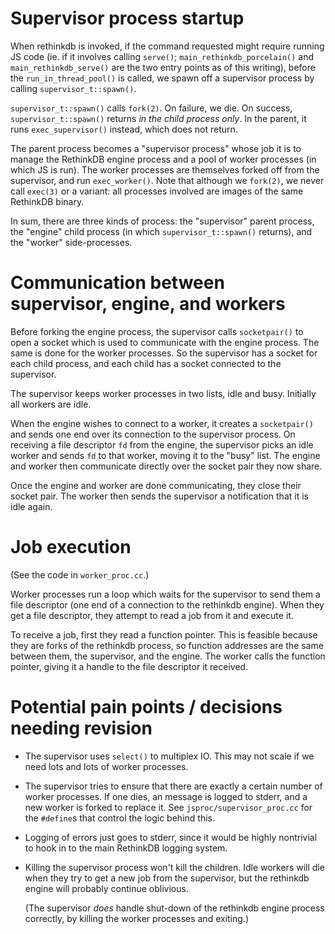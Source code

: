 # Supervisor process startup

When rethinkdb is invoked, if the command requested might require running JS
code (ie. if it involves calling `serve()`; `main_rethinkdb_porcelain()` and
`main_rethinkdb_serve()` are the two entry points as of this writing), before
the `run_in_thread_pool()` is called, we spawn off a supervisor process by
calling `supervisor_t::spawn()`.

`supervisor_t::spawn()` calls `fork(2)`. On failure, we die. On success,
`supervisor_t::spawn()` returns _in the child process only_. In the parent, it
runs `exec_supervisor()` instead, which does not return.

The parent process becomes a "supervisor process" whose job it is to manage the
RethinkDB engine process and a pool of worker processes (in which JS is run).
The worker processes are themselves forked off from the supervisor, and run
`exec_worker()`. Note that although we `fork(2)`, we never call `exec(3)` or a
variant: all processes involved are images of the same RethinkDB binary.

In sum, there are three kinds of process: the "supervisor" parent process, the
"engine" child process (in which `supervisor_t::spawn()` returns), and the
"worker" side-processes.

# Communication between supervisor, engine, and workers

Before forking the engine process, the supervisor calls `socketpair()` to open a
socket which is used to communicate with the engine process. The same is done
for the worker processes. So the supervisor has a socket for each child process,
and each child has a socket connected to the supervisor.

The supervisor keeps worker processes in two lists, idle and busy. Initially all
workers are idle.

When the engine wishes to connect to a worker, it creates a `socketpair()` and
sends one end over its connection to the supervisor process. On receiving a file
descriptor `fd` from the engine, the supervisor picks an idle worker and sends
`fd` to that worker, moving it to the "busy" list. The engine and worker then
communicate directly over the socket pair they now share.

Once the engine and worker are done communicating, they close their socket pair.
The worker then sends the supervisor a notification that it is idle again.

# Job execution

(See the code in `worker_proc.cc`.)

Worker processes run a loop which waits for the supervisor to send them a file
descriptor (one end of a connection to the rethinkdb engine). When they get a
file descriptor, they attempt to read a job from it and execute it.

To receive a job, first they read a function pointer. This is feasible because
they are forks of the rethinkdb process, so function addresses are the same
between them, the supervisor, and the engine. The worker calls the function
pointer, giving it a handle to the file descriptor it received.

# Potential pain points / decisions needing revision

- The supervisor uses `select()` to multiplex IO. This may not scale if we need
  lots and lots of worker processes.

- The supervisor tries to ensure that there are exactly a certain number of
  worker processes. If one dies, an message is logged to stderr, and a new
  worker is forked to replace it. See `jsproc/supervisor_proc.cc` for the
  `#define`s that control the logic behind this.

- Logging of errors just goes to stderr, since it would be highly nontrivial to
  hook in to the main RethinkDB logging system.

- Killing the supervisor process won't kill the children. Idle workers will die
  when they try to get a new job from the supervisor, but the rethinkdb engine
  will probably continue oblivious.

  (The supervisor *does* handle shut-down of the rethinkdb engine process
  correctly, by killing the worker processes and exiting.)
